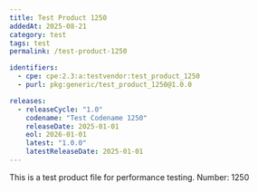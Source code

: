 ```yaml
---
title: Test Product 1250
addedAt: 2025-08-21
category: test
tags: test
permalink: /test-product-1250

identifiers:
  - cpe: cpe:2.3:a:testvendor:test_product_1250
  - purl: pkg:generic/test_product_1250@1.0.0

releases:
  - releaseCycle: "1.0"
    codename: "Test Codename 1250"
    releaseDate: 2025-01-01
    eol: 2026-01-01
    latest: "1.0.0"
    latestReleaseDate: 2025-01-01
---
```


This is a test product file for performance testing. Number: 1250
